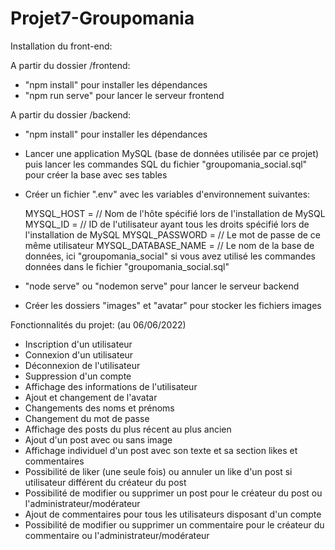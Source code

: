 # Projet7-Groupomania

Installation du front-end:

A partir du dossier /frontend:
- "npm install" pour installer les dépendances
- "npm run serve" pour lancer le serveur frontend

A partir du dossier /backend:
- "npm install" pour installer les dépendances
- Lancer une application MySQL (base de données utilisée par ce projet) puis lancer les commandes SQL du fichier "groupomania_social.sql"
  pour créer la base avec ses tables
- Créer un fichier ".env" avec les variables d'environnement suivantes:
 
  MYSQL_HOST = // Nom de l'hôte spécifié lors de l'installation de MySQL
  MYSQL_ID = // ID de l'utilisateur ayant tous les droits spécifié lors de l'installation de MySQL
  MYSQL_PASSWORD = // Le mot de passe de ce même utilisateur
  MYSQL_DATABASE_NAME = // Le nom de la base de données, ici "groupomania_social" si vous avez utilisé 
  les commandes données dans le fichier "groupomania_social.sql"
  
- "node serve" ou "nodemon serve" pour lancer le serveur backend
- Créer les dossiers "images" et "avatar" pour stocker les fichiers images

Fonctionnalités du projet: (au 06/06/2022)
- Inscription d'un utilisateur
- Connexion d'un utilisateur
- Déconnexion de l'utilisateur
- Suppression d'un compte
- Affichage des informations de l'utilisateur
- Ajout et changement de l'avatar
- Changements des noms et prénoms
- Changement du mot de passe
- Affichage des posts du plus récent au plus ancien
- Ajout d'un post avec ou sans image
- Affichage individuel d'un post avec son texte et sa section likes et commentaires
- Possibilité de liker (une seule fois) ou annuler un like d'un post si utilisateur différent du créateur du post
- Possibilité de modifier ou supprimer un post pour le créateur du post ou l'administrateur/modérateur
- Ajout de commentaires pour tous les utilisateurs disposant d'un compte
- Possibilité de modifier ou supprimer un commentaire pour le créateur du commentaire ou l'administrateur/modérateur
